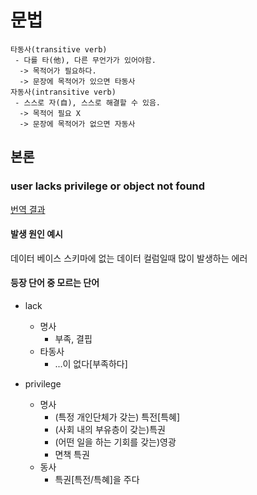 # 문법

```text
타동사(transitive verb)
 - 다를 타(他), 다른 무언가가 있어야함. 
  -> 목적어가 필요하다.
  -> 문장에 목적어가 있으면 타동사
자동사(intransitive verb)
 - 스스로 자(自), 스스로 해결할 수 있음.
  -> 목적어 필요 X
  -> 문장에 목적어가 없으면 자동사 
```

## 본론

### user lacks privilege or object not found

[번역 결과](https://papago.naver.com/?sk=en&tk=ko&hn=0&st=user%20lacks%20privilege%20or%20object%20not%20found)

#### 발생 원인 예시

데이터 베이스 스키마에 없는 데이터 컬럼일때 많이 발생하는 에러

#### 등장 단어 중 모르는 단어

* lack
  * 명사
    * 부족, 결핍
  * 타동사
    * ...이 없다\[부족하다\]

* privilege
  * 명사
    * (특정 개인단체가 갖는) 특전\[특혜\]
    * (사회 내의 부유층이 갖는)특권
    * (어떤 일을 하는 기회를 갖는)영광
    * 면책 특권
  * 동사
    * 특권\[특전/특혜\]을 주다
